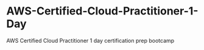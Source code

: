 # AWS-Certified-Cloud-Practitioner-1-Day
AWS Certified Cloud Practitioner 1 day certification prep bootcamp

